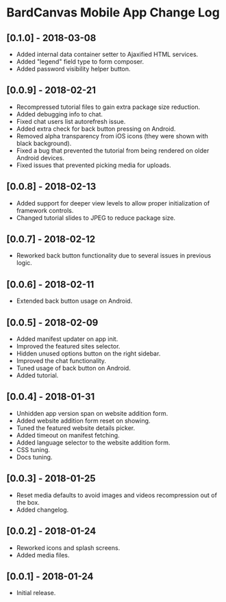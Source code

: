 
# BardCanvas Mobile App Change Log

## [0.1.0] - 2018-03-08

- Added internal data container setter to Ajaxified HTML services.
- Added "legend" field type to form composer.
- Added password visibility helper button.

## [0.0.9] - 2018-02-21

- Recompressed tutorial files to gain extra package size reduction.
- Added debugging info to chat.
- Fixed chat users list autorefresh issue.
- Added extra check for back button pressing on Android.
- Removed alpha transparency from iOS icons (they were shown with black background).
- Fixed a bug that prevented the tutorial from being rendered on older Android devices.
- Fixed issues that prevented picking media for uploads.

## [0.0.8] - 2018-02-13

- Added support for deeper view levels to allow proper initialization of framework controls.
- Changed tutorial slides to JPEG to reduce package size.

## [0.0.7] - 2018-02-12

- Reworked back button functionality due to several issues in previous logic.

## [0.0.6] - 2018-02-11

- Extended back button usage on Android.

## [0.0.5] - 2018-02-09

- Added manifest updater on app init.
- Improved the featured sites selector.
- Hidden unused options button on the right sidebar.
- Improved the chat functionality.
- Tuned usage of back button on Android.
- Added tutorial.

## [0.0.4] - 2018-01-31

- Unhidden app version span on website addition form.
- Added website addition form reset on showing.
- Tuned the featured website details picker.
- Added timeout on manifest fetching.
- Added language selector to the website addition form.
- CSS tuning.
- Docs tuning.

## [0.0.3] - 2018-01-25

- Reset media defaults to avoid images and videos recompression out of the box.
- Added changelog.

## [0.0.2] - 2018-01-24

- Reworked icons and splash screens.
- Added media files.

## [0.0.1] - 2018-01-24

- Initial release.
